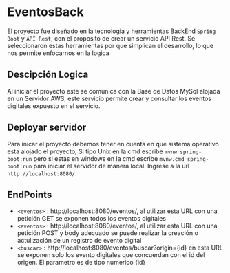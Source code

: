 # EventosBack

El proyecto fue diseñado en la tecnologia y herramientas BackEnd `Spring Boot` y `API Rest`, con el proposito de crear un servicio API Rest. Se seleccionaron estas herramientas por que simplican el desarrollo, lo que nos permite enfocarnos en la logica

## Descipción Logica

Al iniciar el proyecto este se comunica con la Base de Datos MySql alojada en un Servidor AWS, este servicio permite crear y consultar los eventos digitales expuesto en el servicio.

## Deployar servidor

Para inicar el proyecto debemos tener en cuenta en que sistema operativo esta alojado el proyecto, Si tipo Unix en la cmd escribe `mvnw spring-boot:run` pero si estas en windows en la cmd escribe `mvnw.cmd spring-boot:run` para iniciar el servidor de manera local. Ingrese a la url `http://localhost:8080/`.

## EndPoints

- `<eventos>` : http://localhost:8080/eventos/, al utilizar esta URL con una petición GET se exponen todos los eventos digitales
- `<eventos>` : http://localhost:8080/eventos/, al utilizar esta URL con una petición POST y body adecuado se puede realizar la creación o actulización de un registro de evento digital
- `<buscar>` : http://localhost:8080/eventos/buscar?origin={id} en esta URL se exponen solo los evento digitales que concuerdan con el id del origen. El parametro es de tipo numerico {id}
